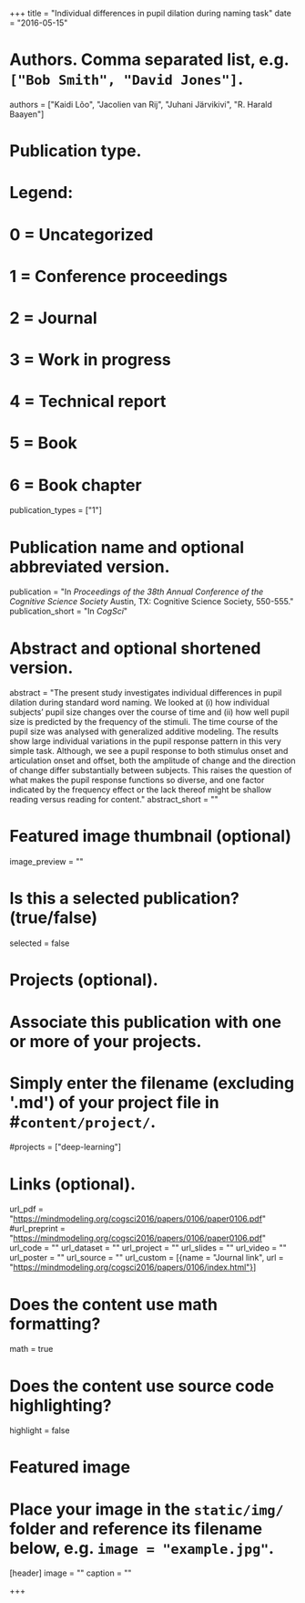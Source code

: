 +++
title = "Individual differences in pupil dilation during naming task"
date = "2016-05-15"

# Authors. Comma separated list, e.g. `["Bob Smith", "David Jones"]`.
authors = ["Kaidi Lõo", "Jacolien van Rij", "Juhani Järvikivi", "R. Harald Baayen"]

# Publication type.
# Legend:
# 0 = Uncategorized
# 1 = Conference proceedings
# 2 = Journal
# 3 = Work in progress
# 4 = Technical report
# 5 = Book
# 6 = Book chapter
publication_types = ["1"]

# Publication name and optional abbreviated version.
publication = "In *Proceedings of the 38th Annual Conference of the Cognitive Science Society* Austin, TX: Cognitive Science Society, 550-555."
publication_short = "In *CogSci*"

# Abstract and optional shortened version.
abstract = "The present study investigates individual differences in pupil dilation during standard word naming. We looked at (i) how individual subjects’ pupil size changes over the course of time and (ii) how well pupil size is predicted by the frequency of the stimuli. The time course of the pupil size was analysed with generalized additive modeling. The results show large individual variations in the pupil response pattern in this very simple task. Although, we see a pupil response to both stimulus onset and articulation onset and offset, both the amplitude of change and the direction of change differ substantially between subjects. This raises the question of what makes the pupil response functions so diverse, and one factor indicated by the frequency effect or the lack thereof might be shallow reading versus reading for content."
abstract_short = ""

# Featured image thumbnail (optional)
image_preview = ""

# Is this a selected publication? (true/false)
selected = false

# Projects (optional).
#   Associate this publication with one or more of your projects.
#   Simply enter the filename (excluding '.md') of your project file in #`content/project/`.
#projects = ["deep-learning"]

# Links (optional).
url_pdf = "https://mindmodeling.org/cogsci2016/papers/0106/paper0106.pdf"
#url_preprint = "https://mindmodeling.org/cogsci2016/papers/0106/paper0106.pdf"
url_code = ""
url_dataset = ""
url_project = ""
url_slides = ""
url_video = ""
url_poster = ""
url_source = ""
url_custom = [{name = "Journal link", url = "https://mindmodeling.org/cogsci2016/papers/0106/index.html"}]

# Does the content use math formatting?
math = true

# Does the content use source code highlighting?
highlight = false

# Featured image
# Place your image in the `static/img/` folder and reference its filename below, e.g. `image = "example.jpg"`.
[header]
image = ""
caption = ""

+++